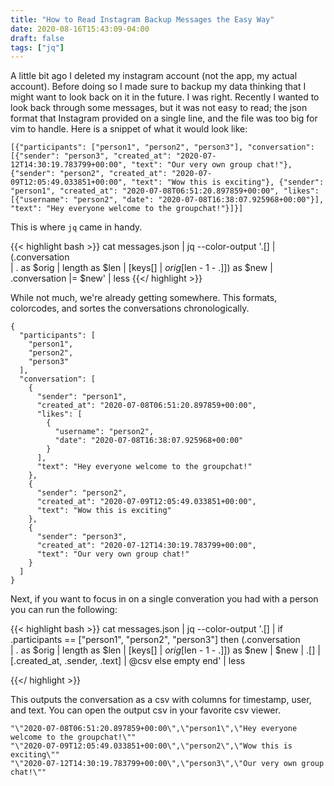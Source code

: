 ```yaml
---
title: "How to Read Instagram Backup Messages the Easy Way"
date: 2020-08-16T15:43:09-04:00
draft: false
tags: ["jq"]
---
```


A little bit ago I deleted my instagram account (not the app, my actual account). Before doing so I made sure to backup my data thinking that I might want to look back on it in the future. I was right. Recently I wanted to look back through some messages, but it was not easy to read; the json format that Instagram provided on a single line, and the file was too big for vim to handle. Here is a snippet of what it would look like:

```
[{"participants": ["person1", "person2", "person3"], "conversation": [{"sender": "person3", "created_at": "2020-07-12T14:30:19.783799+00:00", "text": "Our very own group chat!"}, {"sender": "person2", "created_at": "2020-07-09T12:05:49.033851+00:00", "text": "Wow this is exciting"}, {"sender": "person1", "created_at": "2020-07-08T06:51:20.897859+00:00", "likes": [{"username": "person2", "date": "2020-07-08T16:38:07.925968+00:00"}], "text": "Hey everyone welcome to the groupchat!"}]}]
```

This is where `jq` came in handy.

{{< highlight bash >}}
cat messages.json | jq --color-output '.[] 
    | (.conversation  
        | . as $orig 
        | length as $len 
        | [keys[] 
        | $orig[$len - 1 - .]]) as $new 
    | .conversation |= $new' | less
{{</ highlight >}}

While not much, we're already getting somewhere. This formats, colorcodes, and sortes the conversations chronologically.

```
{
  "participants": [
    "person1",
    "person2",
    "person3"
  ],
  "conversation": [
    {
      "sender": "person1",
      "created_at": "2020-07-08T06:51:20.897859+00:00",
      "likes": [
        {
          "username": "person2",
          "date": "2020-07-08T16:38:07.925968+00:00"
        }
      ],
      "text": "Hey everyone welcome to the groupchat!"
    },
    {
      "sender": "person2",
      "created_at": "2020-07-09T12:05:49.033851+00:00",
      "text": "Wow this is exciting"
    },
    {
      "sender": "person3",
      "created_at": "2020-07-12T14:30:19.783799+00:00",
      "text": "Our very own group chat!"
    }
  ]
}
```

Next, if you want to focus in on a single converation you had with a person you can run the following:

{{< highlight bash >}}
cat messages.json | jq --color-output '.[] 
    | if .participants == ["person1", "person2", "person3"]
    then (.conversation  
        | . as $orig 
        | length as $len 
        | [keys[] 
        | $orig[$len - 1 - .]]) as $new 
    | $new | .[] | [.created_at, .sender, .text] | @csv
    else empty
    end' | less

{{</ highlight >}}


This outputs the conversation as a csv with columns for timestamp, user, and text. You can open the output csv in your favorite csv viewer.

```
"\"2020-07-08T06:51:20.897859+00:00\",\"person1\",\"Hey everyone welcome to the groupchat!\""
"\"2020-07-09T12:05:49.033851+00:00\",\"person2\",\"Wow this is exciting\""
"\"2020-07-12T14:30:19.783799+00:00\",\"person3\",\"Our very own group chat!\""
```

